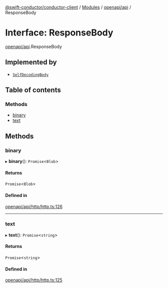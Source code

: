 [@swift-conductor/conductor-client](../README.md) / [Modules](../modules.md) / [openapi/api](../modules/openapi_api.md) / ResponseBody

# Interface: ResponseBody

[openapi/api](../modules/openapi_api.md).ResponseBody

## Implemented by

- [`SelfDecodingBody`](../classes/openapi_api.SelfDecodingBody.md)

## Table of contents

### Methods

- [binary](openapi_api.ResponseBody.md#binary)
- [text](openapi_api.ResponseBody.md#text)

## Methods

### binary

▸ **binary**(): `Promise`\<`Blob`\>

#### Returns

`Promise`\<`Blob`\>

#### Defined in

[openapi/api/http/http.ts:126](https://github.com/swift-conductor/conductor-client-typescript/blob/d61717b/openapi/api/http/http.ts#L126)

___

### text

▸ **text**(): `Promise`\<`string`\>

#### Returns

`Promise`\<`string`\>

#### Defined in

[openapi/api/http/http.ts:125](https://github.com/swift-conductor/conductor-client-typescript/blob/d61717b/openapi/api/http/http.ts#L125)
